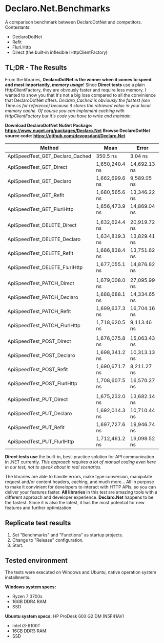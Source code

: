 # Declaro.Net.Benchmarks
A comparison benchmark between DeclaroDotNet and competitors.
Contestants:
- DeclaroDotNet
- Refit
- Flurl.Http
- Direct (the built-in inflexible IHttpClientFactory)

## TL;DR - The Results

From the libraries, **DeclaroDotNet is the winner when it comes to speed and most importantly, _memory usage_**!
Since **Direct tests** use a plain HttpClientFactory, they are obvously faster and require less memory.
I wanted to show you that it's not a big lose compared to all the convinience that DeclaroDotNet offers.
*Declaro_Cached is obviously the fastest (see Time.cs for reference) because it stores the retrieved value in your local memory cache.
Of course you can implement caching with HttpClientFactory but it's code you have to write and maintain.*

**Download DeclaroDotNet NuGet Package: https://www.nuget.org/packages/Declaro.Net**
**Browse DeclaroDotNet source code: https://github.com/devopsdani/Declaro.Net**

| Method                          | Mean           | Error        | StdDev       | Allocated |
|-------------------------------- |----------------|--------------|--------------|-----------|
| ApiSpeedTest_GET_Declaro_Cached |       350.5 ns |      3.04 ns |      2.85 ns |     256 B |
| ApiSpeedTest_GET_Direct         | 1,650,240.4 ns | 14,692.13 ns | 13,024.19 ns |    6427 B |
| ApiSpeedTest_GET_Declaro        | 1,662,699.6 ns |  9,589.05 ns |  8,500.44 ns |    6686 B |
| ApiSpeedTest_GET_Refit          | 1,680,565.6 ns | 13,346.22 ns | 11,831.08 ns |    7955 B |
| ApiSpeedTest_GET_FlurlHttp      | 1,656,473.9 ns | 14,869.04 ns | 13,181.02 ns |    9612 B |
|                                 |                |              |              |           |
| ApiSpeedTest_DELETE_Direct      | 1,632,624.4 ns | 20,919.72 ns | 19,568.32 ns |    5101 B |
| ApiSpeedTest_DELETE_Declaro     | 1,634,819.3 ns | 13,829.41 ns | 12,936.04 ns |    5896 B |
| ApiSpeedTest_DELETE_Refit       | 1,686,838.4 ns | 13,751.62 ns | 12,863.27 ns |    7214 B |
| ApiSpeedTest_DELETE_FlurlHttp   | 1,677,055.1 ns | 14,876.82 ns | 13,187.91 ns |    9292 B |
|                                 |                |              |              |           |
| ApiSpeedTest_PATCH_Direct       | 1,679,008.0 ns | 27,095.99 ns | 25,345.61 ns |    6187 B |
| ApiSpeedTest_PATCH_Declaro      | 1,688,688.1 ns | 14,334.65 ns | 12,707.29 ns |    7799 B |
| ApiSpeedTest_PATCH_Refit        | 1,699,637.3 ns | 16,704.16 ns | 14,807.80 ns |    8718 B |
| ApiSpeedTest_PATCH_FlurlHttp    | 1,718,620.5 ns |  9,113.46 ns |  8,524.74 ns |   19600 B |
|                                 |                |              |              |           |
| ApiSpeedTest_POST_Direct        | 1,676,075.8 ns | 15,063.43 ns | 13,353.34 ns |    6182 B |
| ApiSpeedTest_POST_Declaro       | 1,698,341.2 ns | 10,313.13 ns |  9,646.91 ns |    7783 B |
| ApiSpeedTest_POST_Refit         | 1,690,671.7 ns |  8,211.27 ns |  7,279.08 ns |    8716 B |
| ApiSpeedTest_POST_FlurlHttp     | 1,708,607.5 ns | 16,570.27 ns | 13,836.92 ns |   19544 B |
|                                 |                |              |              |           |
| ApiSpeedTest_PUT_Direct         | 1,675,232.0 ns | 13,682.14 ns | 12,798.28 ns |    6174 B |
| ApiSpeedTest_PUT_Declaro        | 1,692,014.3 ns | 10,710.44 ns | 10,018.55 ns |    7783 B |
| ApiSpeedTest_PUT_Refit          | 1,697,727.6 ns | 19,946.74 ns | 17,682.27 ns |    8711 B |
| ApiSpeedTest_PUT_FlurlHttp      | 1,712,461.2 ns | 19,098.52 ns | 16,930.34 ns |   19544 B |

**Direct tests use** the built-in, best-practice solution for API communication in .NET currently.
*This approach requires a lot of manual coding even here in our test, not to speak about in real scenarios.*

The libraries are able to handle errors, make type conversion, manipulate request and/or content headers, caching, and much more...
All in purpose to make it convinient for developers to interact with HTTP APIs, so you can deliver your features faster.
**All libraries** in this test are amazing tools with a different approach and developer experience.
**Declaro.Net** happens to be the fastest. Since it is also the latest, it has the most potential for new features and further optimization.

## Replicate test results
1. Set "Benchmarks" and "Functions" as startup projects.
2. Change to "Release" configuration.
3. Start.

## Tested environment
The tests were executed on Windows and Ubuntu, native operation system installments.

**Windows system specs:**
- Ryzen 7 3700x
- 16GB DDR4 RAM
- SSD

**Ubuntu system specs:**
HP ProDesk 600 G2 DM (N5F41AV)
- Intel i3-6100T
- 16GB DDR3 RAM
- SSD
